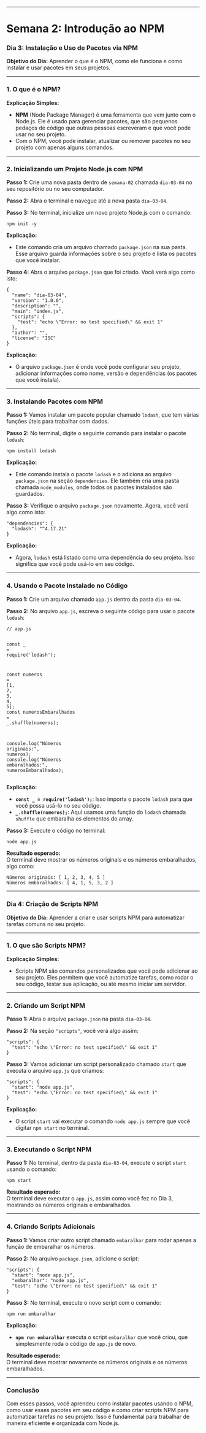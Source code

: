 <!DOCTYPE html>
<html>

<head>
  <meta charset="utf-8">
  <meta name="viewport" content="width=device-width, initial-scale=1.0">
  <title>Semana 2 - Dia 3 e 4</title>
  <link rel="stylesheet" href="https://stackedit.io/style.css" />
</head>

<body class="stackedit">
  <div class="stackedit__html"><hr>
<h1 id="semana-2-introdução-ao-npm"><strong>Semana 2: Introdução ao NPM</strong></h1>
<h3 id="dia-3-instalação-e-uso-de-pacotes-via-npm"><strong>Dia 3: Instalação e Uso de Pacotes via NPM</strong></h3>
<p><strong>Objetivo do Dia:</strong> Aprender o que é o NPM, como ele funciona e como instalar e usar pacotes em seus projetos.</p>
<hr>
<h3 id="o-que-é-o-npm">1. <strong>O que é o NPM?</strong></h3>
<p><strong>Explicação Simples:</strong></p>
<ul>
<li><strong>NPM</strong> (Node Package Manager) é uma ferramenta que vem junto com o Node.js. Ele é usado para gerenciar pacotes, que são pequenos pedaços de código que outras pessoas escreveram e que você pode usar no seu projeto.</li>
<li>Com o NPM, você pode instalar, atualizar ou remover pacotes no seu projeto com apenas alguns comandos.</li>
</ul>
<hr>
<h3 id="inicializando-um-projeto-node.js-com-npm">2. <strong>Inicializando um Projeto Node.js com NPM</strong></h3>
<p><strong>Passo 1:</strong> Crie uma nova pasta dentro de <code>semana-02</code> chamada <code>dia-03-04</code> no seu repositório ou no seu computador.</p>
<p><strong>Passo 2:</strong> Abra o terminal e navegue até a nova pasta <code>dia-03-04</code>.</p>
<p><strong>Passo 3:</strong> No terminal, inicialize um novo projeto Node.js com o comando:</p>
<pre class=" language-bash"><code class="prism  language-bash"><span class="token function">npm</span> init -y
</code></pre>
<p><strong>Explicação:</strong></p>
<ul>
<li>Este comando cria um arquivo chamado <code>package.json</code> na sua pasta. Esse arquivo guarda informações sobre o seu projeto e lista os pacotes que você instalar.</li>
</ul>
<p><strong>Passo 4:</strong> Abra o arquivo <code>package.json</code> que foi criado. Você verá algo como isto:</p>
<pre class=" language-json"><code class="prism  language-json"><span class="token punctuation">{</span>
  <span class="token string">"name"</span><span class="token punctuation">:</span> <span class="token string">"dia-03-04"</span><span class="token punctuation">,</span>
  <span class="token string">"version"</span><span class="token punctuation">:</span> <span class="token string">"1.0.0"</span><span class="token punctuation">,</span>
  <span class="token string">"description"</span><span class="token punctuation">:</span> <span class="token string">""</span><span class="token punctuation">,</span>
  <span class="token string">"main"</span><span class="token punctuation">:</span> <span class="token string">"index.js"</span><span class="token punctuation">,</span>
  <span class="token string">"scripts"</span><span class="token punctuation">:</span> <span class="token punctuation">{</span>
    <span class="token string">"test"</span><span class="token punctuation">:</span> <span class="token string">"echo \"Error: no test specified\" &amp;&amp; exit 1"</span>
  <span class="token punctuation">}</span><span class="token punctuation">,</span>
  <span class="token string">"author"</span><span class="token punctuation">:</span> <span class="token string">""</span><span class="token punctuation">,</span>
  <span class="token string">"license"</span><span class="token punctuation">:</span> <span class="token string">"ISC"</span>
<span class="token punctuation">}</span>
</code></pre>
<p><strong>Explicação:</strong></p>
<ul>
<li>O arquivo <code>package.json</code> é onde você pode configurar seu projeto, adicionar informações como nome, versão e dependências (os pacotes que você instala).</li>
</ul>
<hr>
<h3 id="instalando-pacotes-com-npm">3. <strong>Instalando Pacotes com NPM</strong></h3>
<p><strong>Passo 1:</strong> Vamos instalar um pacote popular chamado <code>lodash</code>, que tem várias funções úteis para trabalhar com dados.</p>
<p><strong>Passo 2:</strong> No terminal, digite o seguinte comando para instalar o pacote <code>lodash</code>:</p>
<pre class=" language-bash"><code class="prism  language-bash"><span class="token function">npm</span> <span class="token function">install</span> lodash
</code></pre>
<p><strong>Explicação:</strong></p>
<ul>
<li>Este comando instala o pacote <code>lodash</code> e o adiciona ao arquivo <code>package.json</code> na seção <code>dependencies</code>. Ele também cria uma pasta chamada <code>node_modules</code>, onde todos os pacotes instalados são guardados.</li>
</ul>
<p><strong>Passo 3:</strong> Verifique o arquivo <code>package.json</code> novamente. Agora, você verá algo como isto:</p>
<pre class=" language-json"><code class="prism  language-json"><span class="token string">"dependencies"</span><span class="token punctuation">:</span> <span class="token punctuation">{</span>
  <span class="token string">"lodash"</span><span class="token punctuation">:</span> <span class="token string">"^4.17.21"</span>
<span class="token punctuation">}</span>
</code></pre>
<p><strong>Explicação:</strong></p>
<ul>
<li>Agora, <code>lodash</code> está listado como uma dependência do seu projeto. Isso significa que você pode usá-lo em seu código.</li>
</ul>
<hr>
<h3 id="usando-o-pacote-instalado-no-código">4. <strong>Usando o Pacote Instalado no Código</strong></h3>
<p><strong>Passo 1:</strong> Crie um arquivo chamado <code>app.js</code> dentro da pasta <code>dia-03-04</code>.</p>
<p><strong>Passo 2:</strong> No arquivo <code>app.js</code>, escreva o seguinte código para usar o pacote <code>lodash</code>:</p>
<pre class=" language-javascript"><code class="prism  language-javascript"><span class="token comment">// app.js</span>

<span class="token keyword">const</span> _ <span class="token operator">=</span> <span class="token function">require</span><span class="token punctuation">(</span><span class="token string">'lodash'</span><span class="token punctuation">)</span><span class="token punctuation">;</span>

<span class="token keyword">const</span> numeros <span class="token operator">=</span> <span class="token punctuation">[</span><span class="token number">1</span><span class="token punctuation">,</span> <span class="token number">2</span><span class="token punctuation">,</span> <span class="token number">3</span><span class="token punctuation">,</span> <span class="token number">4</span><span class="token punctuation">,</span> <span class="token number">5</span><span class="token punctuation">]</span><span class="token punctuation">;</span>
<span class="token keyword">const</span> numerosEmbaralhados <span class="token operator">=</span> _<span class="token punctuation">.</span><span class="token function">shuffle</span><span class="token punctuation">(</span>numeros<span class="token punctuation">)</span><span class="token punctuation">;</span>

console<span class="token punctuation">.</span><span class="token function">log</span><span class="token punctuation">(</span><span class="token string">"Números originais:"</span><span class="token punctuation">,</span> numeros<span class="token punctuation">)</span><span class="token punctuation">;</span>
console<span class="token punctuation">.</span><span class="token function">log</span><span class="token punctuation">(</span><span class="token string">"Números embaralhados:"</span><span class="token punctuation">,</span> numerosEmbaralhados<span class="token punctuation">)</span><span class="token punctuation">;</span>
</code></pre>
<p><strong>Explicação:</strong></p>
<ul>
<li><strong><code>const _ = require('lodash');</code></strong>: Isso importa o pacote <code>lodash</code> para que você possa usá-lo no seu código.</li>
<li><strong><code>_.shuffle(numeros);</code></strong>: Aqui usamos uma função do <code>lodash</code> chamada <code>shuffle</code> que embaralha os elementos do array.</li>
</ul>
<p><strong>Passo 3:</strong> Execute o código no terminal:</p>
<pre class=" language-bash"><code class="prism  language-bash">node app.js
</code></pre>
<p><strong>Resultado esperado:</strong><br>
O terminal deve mostrar os números originais e os números embaralhados, algo como:</p>
<pre><code>Números originais: [ 1, 2, 3, 4, 5 ]
Números embaralhados: [ 4, 1, 5, 3, 2 ]
</code></pre>
<hr>
<h3 id="dia-4-criação-de-scripts-npm"><strong>Dia 4: Criação de Scripts NPM</strong></h3>
<p><strong>Objetivo do Dia:</strong> Aprender a criar e usar scripts NPM para automatizar tarefas comuns no seu projeto.</p>
<hr>
<h3 id="o-que-são-scripts-npm">1. <strong>O que são Scripts NPM?</strong></h3>
<p><strong>Explicação Simples:</strong></p>
<ul>
<li>Scripts NPM são comandos personalizados que você pode adicionar ao seu projeto. Eles permitem que você automatize tarefas, como rodar o seu código, testar sua aplicação, ou até mesmo iniciar um servidor.</li>
</ul>
<hr>
<h3 id="criando-um-script-npm">2. <strong>Criando um Script NPM</strong></h3>
<p><strong>Passo 1:</strong> Abra o arquivo <code>package.json</code> na pasta <code>dia-03-04</code>.</p>
<p><strong>Passo 2:</strong> Na seção <code>"scripts"</code>, você verá algo assim:</p>
<pre class=" language-json"><code class="prism  language-json"><span class="token string">"scripts"</span><span class="token punctuation">:</span> <span class="token punctuation">{</span>
  <span class="token string">"test"</span><span class="token punctuation">:</span> <span class="token string">"echo \"Error: no test specified\" &amp;&amp; exit 1"</span>
<span class="token punctuation">}</span>
</code></pre>
<p><strong>Passo 3:</strong> Vamos adicionar um script personalizado chamado <code>start</code> que executa o arquivo <code>app.js</code> que criamos:</p>
<pre class=" language-json"><code class="prism  language-json"><span class="token string">"scripts"</span><span class="token punctuation">:</span> <span class="token punctuation">{</span>
  <span class="token string">"start"</span><span class="token punctuation">:</span> <span class="token string">"node app.js"</span><span class="token punctuation">,</span>
  <span class="token string">"test"</span><span class="token punctuation">:</span> <span class="token string">"echo \"Error: no test specified\" &amp;&amp; exit 1"</span>
<span class="token punctuation">}</span>
</code></pre>
<p><strong>Explicação:</strong></p>
<ul>
<li>O script <code>start</code> vai executar o comando <code>node app.js</code> sempre que você digitar <code>npm start</code> no terminal.</li>
</ul>
<hr>
<h3 id="executando-o-script-npm">3. <strong>Executando o Script NPM</strong></h3>
<p><strong>Passo 1:</strong> No terminal, dentro da pasta <code>dia-03-04</code>, execute o script <code>start</code> usando o comando:</p>
<pre class=" language-bash"><code class="prism  language-bash"><span class="token function">npm</span> start
</code></pre>
<p><strong>Resultado esperado:</strong><br>
O terminal deve executar o <code>app.js</code>, assim como você fez no Dia 3, mostrando os números originais e embaralhados.</p>
<hr>
<h3 id="criando-scripts-adicionais">4. <strong>Criando Scripts Adicionais</strong></h3>
<p><strong>Passo 1:</strong> Vamos criar outro script chamado <code>embaralhar</code> para rodar apenas a função de embaralhar os números.</p>
<p><strong>Passo 2:</strong> No arquivo <code>package.json</code>, adicione o script:</p>
<pre class=" language-json"><code class="prism  language-json"><span class="token string">"scripts"</span><span class="token punctuation">:</span> <span class="token punctuation">{</span>
  <span class="token string">"start"</span><span class="token punctuation">:</span> <span class="token string">"node app.js"</span><span class="token punctuation">,</span>
  <span class="token string">"embaralhar"</span><span class="token punctuation">:</span> <span class="token string">"node app.js"</span><span class="token punctuation">,</span>
  <span class="token string">"test"</span><span class="token punctuation">:</span> <span class="token string">"echo \"Error: no test specified\" &amp;&amp; exit 1"</span>
<span class="token punctuation">}</span>
</code></pre>
<p><strong>Passo 3:</strong> No terminal, execute o novo script com o comando:</p>
<pre class=" language-bash"><code class="prism  language-bash"><span class="token function">npm</span> run embaralhar
</code></pre>
<p><strong>Explicação:</strong></p>
<ul>
<li><strong><code>npm run embaralhar</code></strong> executa o script <code>embaralhar</code> que você criou, que simplesmente roda o código de <code>app.js</code> de novo.</li>
</ul>
<p><strong>Resultado esperado:</strong><br>
O terminal deve mostrar novamente os números originais e os números embaralhados.</p>
<hr>
<h3 id="conclusão"><strong>Conclusão</strong></h3>
<p>Com esses passos, você aprendeu como instalar pacotes usando o NPM, como usar esses pacotes em seu código e como criar scripts NPM para automatizar tarefas no seu projeto. Isso é fundamental para trabalhar de maneira eficiente e organizada com Node.js.</p>
</div>
</body>

</html>
